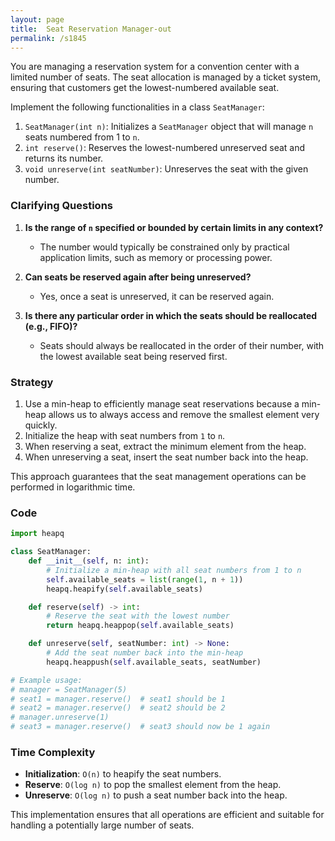 ```yaml
---
layout: page
title:  Seat Reservation Manager-out
permalink: /s1845
---
```

You are managing a reservation system for a convention center with a limited number of seats. The seat allocation is managed by a ticket system, ensuring that customers get the lowest-numbered available seat.

Implement the following functionalities in a class `SeatManager`:

1. `SeatManager(int n)`: Initializes a `SeatManager` object that will manage `n` seats numbered from 1 to `n`.
2. `int reserve()`: Reserves the lowest-numbered unreserved seat and returns its number.
3. `void unreserve(int seatNumber)`: Unreserves the seat with the given number.

### Clarifying Questions
1. **Is the range of `n` specified or bounded by certain limits in any context?**
   - The number would typically be constrained only by practical application limits, such as memory or processing power.
  
2. **Can seats be reserved again after being unreserved?**
   - Yes, once a seat is unreserved, it can be reserved again.

3. **Is there any particular order in which the seats should be reallocated (e.g., FIFO)?**
   - Seats should always be reallocated in the order of their number, with the lowest available seat being reserved first.

### Strategy
1. Use a min-heap to efficiently manage seat reservations because a min-heap allows us to always access and remove the smallest element very quickly.
2. Initialize the heap with seat numbers from `1` to `n`.
3. When reserving a seat, extract the minimum element from the heap.
4. When unreserving a seat, insert the seat number back into the heap.

This approach guarantees that the seat management operations can be performed in logarithmic time.

### Code

```python
import heapq

class SeatManager:
    def __init__(self, n: int):
        # Initialize a min-heap with all seat numbers from 1 to n
        self.available_seats = list(range(1, n + 1))
        heapq.heapify(self.available_seats)

    def reserve(self) -> int:
        # Reserve the seat with the lowest number
        return heapq.heappop(self.available_seats)

    def unreserve(self, seatNumber: int) -> None:
        # Add the seat number back into the min-heap
        heapq.heappush(self.available_seats, seatNumber)

# Example usage:
# manager = SeatManager(5)
# seat1 = manager.reserve()  # seat1 should be 1
# seat2 = manager.reserve()  # seat2 should be 2
# manager.unreserve(1)
# seat3 = manager.reserve()  # seat3 should now be 1 again
```

### Time Complexity
- **Initialization**: `O(n)` to heapify the seat numbers.
- **Reserve**: `O(log n)` to pop the smallest element from the heap.
- **Unreserve**: `O(log n)` to push a seat number back into the heap.

This implementation ensures that all operations are efficient and suitable for handling a potentially large number of seats.